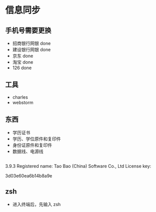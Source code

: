 # 信息同步

## 手机号需要更换
* 招商银行网银 done
* 建设银行网银 done
* 京东 done
* 淘宝 done
* 126 done

## 工具
* charles
* webstorm

## 东西
* 学历证书
* 学历、学位原件和复印件
* 身份证原件和复印件
* 数据线、电源线


## 
3.9.3
Registered name:
Tao Bao (China) Software Co., Ltd 
License key:

3d03e60ea6b14b8a9e


## zsh
* 进入终端后，先输入 zsh 